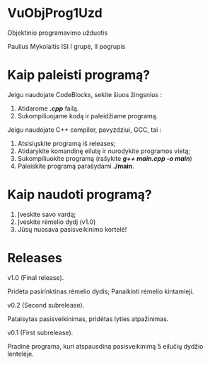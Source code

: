 # VuObjProg1Uzd
Objektinio programavimo užduotis

Paulius Mykolaitis ISI I grupė, II pogrupis

# Kaip paleisti programą?
Jeigu naudojate CodeBlocks, sekite šiuos žingsnius :

1. Atidarome ***.cpp*** failą.
2. Sukompiliuojame kodą ir paleidžiame programą.

Jeigu naudojate C++ compiler, pavyzdziui, GCC, tai :

1. Atsisiųskite programą iš releases;
2. Atidarykite komandinę eilutę ir nurodykite programos vietą;
3. Sukompiliuokite programą (rašykite ***g++ main.cpp -o main***)
4. Paleiskite programą parašydami **./main**.

# Kaip naudoti programą?

1. Įveskite savo vardą;
2. Įveskite rėmelio dydį (v1.0)
3. Jūsų nuosava pasisveikinimo kortelė!

# Releases

v1.0 (Final release). 

Pridėta pasirinktinas rėmelio dydis; Panaikinti rėmelio kintamieji.

v0.2 (Second subrelease). 

Pataisytas pasisveikinimas, pridėtas lyties atpažinimas.

v0.1 (First subrelease).

Pradinė programa, kuri atspausdina pasisveikinimą 5 eilučių dydžio lentelėje.
